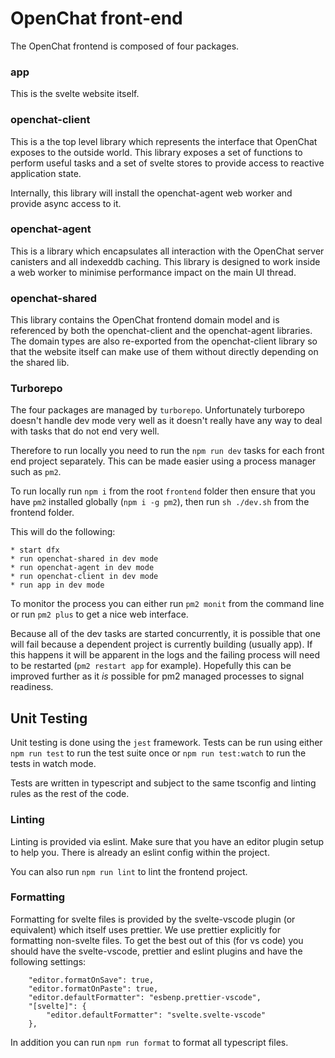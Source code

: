 # OpenChat front-end

The OpenChat frontend is composed of four packages.

### app

This is the svelte website itself.

### openchat-client

This is a the top level library which represents the interface that OpenChat exposes to the outside world. This library exposes a set of functions to perform useful tasks and a set of svelte stores to provide access to reactive application state.

Internally, this library will install the openchat-agent web worker and provide async access to it.

### openchat-agent

This is a library which encapsulates all interaction with the OpenChat server canisters and all indexeddb caching. This library is designed to work inside a web worker to minimise performance impact on the main UI thread.

### openchat-shared

This library contains the OpenChat frontend domain model and is referenced by both the openchat-client and the openchat-agent libraries. The domain types are also re-exported from the openchat-client library so that the website itself can make use of them without directly depending on the shared lib.

### Turborepo

The four packages are managed by `turborepo`. Unfortunately turborepo doesn't handle dev mode very well as it doesn't really have any way to deal with tasks that do not end very well.

Therefore to run locally you need to run the `npm run dev` tasks for each front end project separately. This can be made easier using a process manager such as `pm2`.

To run locally run `npm i` from the root `frontend` folder then ensure that you have `pm2` installed globally (`npm i -g pm2`), then run `sh ./dev.sh` from the frontend folder.

This will do the following:

    * start dfx
    * run openchat-shared in dev mode
    * run openchat-agent in dev mode
    * run openchat-client in dev mode
    * run app in dev mode

To monitor the process you can either run `pm2 monit` from the command line or run `pm2 plus` to get a nice web interface.

Because all of the dev tasks are started concurrently, it is possible that one will fail because a dependent project is currently building (usually app). If this happens it will be apparent in the logs and the failing process will need to be restarted (`pm2 restart app` for example). Hopefully this can be improved further as it _is_ possible for pm2 managed processes to signal readiness.

## Unit Testing

Unit testing is done using the `jest` framework. Tests can be run using either `npm run test` to run the test suite once or `npm run test:watch` to run the tests in watch mode.

Tests are written in typescript and subject to the same tsconfig and linting rules as the rest of the code.

### Linting

Linting is provided via eslint. Make sure that you have an editor plugin setup to help you. There is already an eslint config within the project.

You can also run `npm run lint` to lint the frontend project.

### Formatting

Formatting for svelte files is provided by the svelte-vscode plugin (or equivalent) which itself uses prettier. We use prettier explicitly for formatting non-svelte files. To get the best out of this (for vs code) you should have the svelte-vscode, prettier and eslint plugins and have the following settings:

```
    "editor.formatOnSave": true,
    "editor.formatOnPaste": true,
    "editor.defaultFormatter": "esbenp.prettier-vscode",
    "[svelte]": {
        "editor.defaultFormatter": "svelte.svelte-vscode"
    },
```

In addition you can run `npm run format` to format all typescript files.
